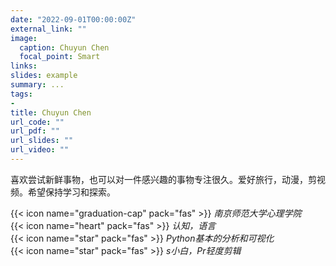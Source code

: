 ```yaml
---
date: "2022-09-01T00:00:00Z"
external_link: ""
image:
  caption: Chuyun Chen
  focal_point: Smart
links: 
slides: example
summary: ...
tags:
- 
title: Chuyun Chen
url_code: ""
url_pdf: ""
url_slides: ""
url_video: ""
---
```

喜欢尝试新鲜事物，也可以对一件感兴趣的事物专注很久。爱好旅行，动漫，剪视频。希望保持学习和探索。

{{< icon name="graduation-cap" pack="fas" >}} _南京师范大学心理学院_  
{{< icon name="heart" pack="fas" >}} _认知，语言_  
{{< icon name="star" pack="fas" >}} _Python基本的分析和可视化_  
{{< icon name="star" pack="fas" >}} _s小白，Pr轻度剪辑_  



